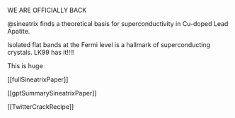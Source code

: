 WE ARE OFFICIALLY BACK

@sineatrix
 finds a theoretical basis for superconductivity in Cu-doped Lead Apatite. 

Isolated flat bands at the Fermi level is a hallmark of superconducting crystals. LK99 has it!!!!

This is huge

[[fullSineatrixPaper]]

[[gptSummarySineatrixPaper]]

[[TwitterCrackRecipe]]